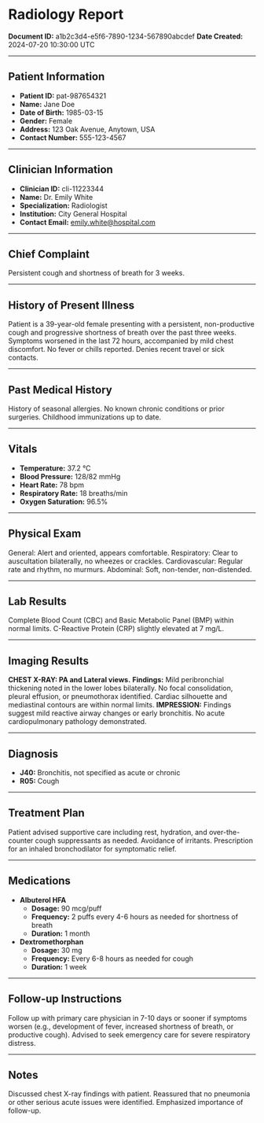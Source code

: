 # Radiology Report

**Document ID:** a1b2c3d4-e5f6-7890-1234-567890abcdef
**Date Created:** 2024-07-20 10:30:00 UTC

---

## Patient Information

*   **Patient ID:** pat-987654321
*   **Name:** Jane Doe
*   **Date of Birth:** 1985-03-15
*   **Gender:** Female
*   **Address:** 123 Oak Avenue, Anytown, USA
*   **Contact Number:** 555-123-4567

---

## Clinician Information

*   **Clinician ID:** cli-11223344
*   **Name:** Dr. Emily White
*   **Specialization:** Radiologist
*   **Institution:** City General Hospital
*   **Contact Email:** emily.white@hospital.com

---

## Chief Complaint

Persistent cough and shortness of breath for 3 weeks.

---

## History of Present Illness

Patient is a 39-year-old female presenting with a persistent, non-productive cough and progressive shortness of breath over the past three weeks. Symptoms worsened in the last 72 hours, accompanied by mild chest discomfort. No fever or chills reported. Denies recent travel or sick contacts.

---

## Past Medical History

History of seasonal allergies. No known chronic conditions or prior surgeries. Childhood immunizations up to date.

---

## Vitals

*   **Temperature:** 37.2 °C
*   **Blood Pressure:** 128/82 mmHg
*   **Heart Rate:** 78 bpm
*   **Respiratory Rate:** 18 breaths/min
*   **Oxygen Saturation:** 96.5%

---

## Physical Exam

General: Alert and oriented, appears comfortable. Respiratory: Clear to auscultation bilaterally, no wheezes or crackles. Cardiovascular: Regular rate and rhythm, no murmurs. Abdominal: Soft, non-tender, non-distended.

---

## Lab Results

Complete Blood Count (CBC) and Basic Metabolic Panel (BMP) within normal limits. C-Reactive Protein (CRP) slightly elevated at 7 mg/L.

---

## Imaging Results

**CHEST X-RAY: PA and Lateral views.**
**Findings:** Mild peribronchial thickening noted in the lower lobes bilaterally. No focal consolidation, pleural effusion, or pneumothorax identified. Cardiac silhouette and mediastinal contours are within normal limits.
**IMPRESSION:** Findings suggest mild reactive airway changes or early bronchitis. No acute cardiopulmonary pathology demonstrated.

---

## Diagnosis

*   **J40:** Bronchitis, not specified as acute or chronic
*   **R05:** Cough

---

## Treatment Plan

Patient advised supportive care including rest, hydration, and over-the-counter cough suppressants as needed. Avoidance of irritants. Prescription for an inhaled bronchodilator for symptomatic relief.

---

## Medications

*   **Albuterol HFA**
    *   **Dosage:** 90 mcg/puff
    *   **Frequency:** 2 puffs every 4-6 hours as needed for shortness of breath
    *   **Duration:** 1 month
*   **Dextromethorphan**
    *   **Dosage:** 30 mg
    *   **Frequency:** Every 6-8 hours as needed for cough
    *   **Duration:** 1 week

---

## Follow-up Instructions

Follow up with primary care physician in 7-10 days or sooner if symptoms worsen (e.g., development of fever, increased shortness of breath, or productive cough). Advised to seek emergency care for severe respiratory distress.

---

## Notes

Discussed chest X-ray findings with patient. Reassured that no pneumonia or other serious acute issues were identified. Emphasized importance of follow-up.